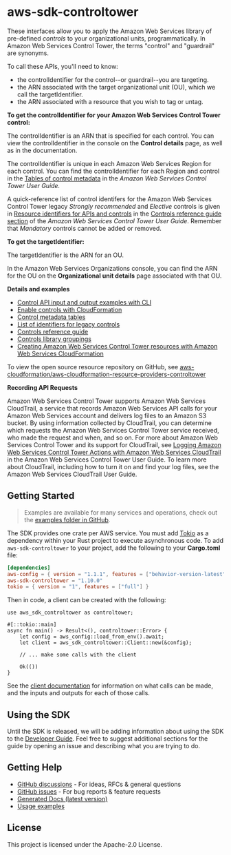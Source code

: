 # aws-sdk-controltower

These interfaces allow you to apply the Amazon Web Services library of pre-defined _controls_ to your organizational units, programmatically. In Amazon Web Services Control Tower, the terms "control" and "guardrail" are synonyms.

To call these APIs, you'll need to know:
  - the controlIdentifier for the control--or guardrail--you are targeting.
  - the ARN associated with the target organizational unit (OU), which we call the targetIdentifier.
  - the ARN associated with a resource that you wish to tag or untag.

__To get the controlIdentifier for your Amazon Web Services Control Tower control:__

The controlIdentifier is an ARN that is specified for each control. You can view the controlIdentifier in the console on the __Control details__ page, as well as in the documentation.

The controlIdentifier is unique in each Amazon Web Services Region for each control. You can find the controlIdentifier for each Region and control in the [Tables of control metadata](https://docs.aws.amazon.com/controltower/latest/userguide/control-metadata-tables.html) in the _Amazon Web Services Control Tower User Guide._

A quick-reference list of control identifers for the Amazon Web Services Control Tower legacy _Strongly recommended_ and _Elective_ controls is given in [Resource identifiers for APIs and controls](https://docs.aws.amazon.com/controltower/latest/userguide/control-identifiers.html.html) in the [Controls reference guide section](https://docs.aws.amazon.com/controltower/latest/userguide/control-identifiers.html) of the _Amazon Web Services Control Tower User Guide_. Remember that _Mandatory_ controls cannot be added or removed.

__To get the targetIdentifier:__

The targetIdentifier is the ARN for an OU.

In the Amazon Web Services Organizations console, you can find the ARN for the OU on the __Organizational unit details__ page associated with that OU.

__Details and examples__
  - [Control API input and output examples with CLI](https://docs.aws.amazon.com/controltower/latest/userguide/control-api-examples-short.html)
  - [Enable controls with CloudFormation](https://docs.aws.amazon.com/controltower/latest/userguide/enable-controls.html)
  - [Control metadata tables](https://docs.aws.amazon.com/controltower/latest/userguide/control-metadata-tables.html)
  - [List of identifiers for legacy controls](https://docs.aws.amazon.com/controltower/latest/userguide/control-identifiers.html)
  - [Controls reference guide](https://docs.aws.amazon.com/controltower/latest/userguide/controls.html)
  - [Controls library groupings](https://docs.aws.amazon.com/controltower/latest/userguide/controls-reference.html)
  - [Creating Amazon Web Services Control Tower resources with Amazon Web Services CloudFormation](https://docs.aws.amazon.com/controltower/latest/userguide/creating-resources-with-cloudformation.html)

To view the open source resource repository on GitHub, see [aws-cloudformation/aws-cloudformation-resource-providers-controltower](https://github.com/aws-cloudformation/aws-cloudformation-resource-providers-controltower)

__Recording API Requests__

Amazon Web Services Control Tower supports Amazon Web Services CloudTrail, a service that records Amazon Web Services API calls for your Amazon Web Services account and delivers log files to an Amazon S3 bucket. By using information collected by CloudTrail, you can determine which requests the Amazon Web Services Control Tower service received, who made the request and when, and so on. For more about Amazon Web Services Control Tower and its support for CloudTrail, see [Logging Amazon Web Services Control Tower Actions with Amazon Web Services CloudTrail](https://docs.aws.amazon.com/controltower/latest/userguide/logging-using-cloudtrail.html) in the Amazon Web Services Control Tower User Guide. To learn more about CloudTrail, including how to turn it on and find your log files, see the Amazon Web Services CloudTrail User Guide.

## Getting Started

> Examples are available for many services and operations, check out the
> [examples folder in GitHub](https://github.com/awslabs/aws-sdk-rust/tree/main/examples).

The SDK provides one crate per AWS service. You must add [Tokio](https://crates.io/crates/tokio)
as a dependency within your Rust project to execute asynchronous code. To add `aws-sdk-controltower` to
your project, add the following to your **Cargo.toml** file:

```toml
[dependencies]
aws-config = { version = "1.1.1", features = ["behavior-version-latest"] }
aws-sdk-controltower = "1.10.0"
tokio = { version = "1", features = ["full"] }
```

Then in code, a client can be created with the following:

```rust,no_run
use aws_sdk_controltower as controltower;

#[::tokio::main]
async fn main() -> Result<(), controltower::Error> {
    let config = aws_config::load_from_env().await;
    let client = aws_sdk_controltower::Client::new(&config);

    // ... make some calls with the client

    Ok(())
}
```

See the [client documentation](https://docs.rs/aws-sdk-controltower/latest/aws_sdk_controltower/client/struct.Client.html)
for information on what calls can be made, and the inputs and outputs for each of those calls.

## Using the SDK

Until the SDK is released, we will be adding information about using the SDK to the
[Developer Guide](https://docs.aws.amazon.com/sdk-for-rust/latest/dg/welcome.html). Feel free to suggest
additional sections for the guide by opening an issue and describing what you are trying to do.

## Getting Help

* [GitHub discussions](https://github.com/awslabs/aws-sdk-rust/discussions) - For ideas, RFCs & general questions
* [GitHub issues](https://github.com/awslabs/aws-sdk-rust/issues/new/choose) - For bug reports & feature requests
* [Generated Docs (latest version)](https://awslabs.github.io/aws-sdk-rust/)
* [Usage examples](https://github.com/awslabs/aws-sdk-rust/tree/main/examples)

## License

This project is licensed under the Apache-2.0 License.

